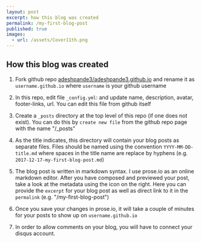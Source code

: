 ```yaml
---
layout: post
excerpt: how this blog was created
permalink: /my-first-blog-post
published: true
images:
  - url: /assets/Cover11th.png
---
```



## How this blog was created

1. Fork github repo [adeshpande3/adeshpande3.github.io](https://github.com/adeshpande3/adeshpande3.github.io) and rename it as `username.github.io` where `username` is your github username
 
1. In this repo, edit file `_config.yml`: and update name, description, avatar, footer-links, url. You can edit this file from github itself

1. Create a `_posts` directory at the top level of this repo (if one does not exist). You can do this by `create new file` from the github repo page with the name "/_posts"

1. As the title indicates, this directory will contain your blog posts as separate files. Files should be named using the convention `YYYY-MM-DD-title.md` where spaces in the title name are replace by hyphens (e.g. `2017-12-17-my-first-blog-post.md`)

1. The blog post is written in markdown syntax. I use prose.io as an online markdown editor. After you have composed and previewed your post, take a look at the metadata using the icon on the right. Here you can provide the `excerpt` for your blog post as well as direct link to it in the `permalink` (e.g. "/my-first-blog-post")

1. Once you save your changes in prose.io, it will take a couple of minutes for your posts to show up on `username.github.io`

1. In order to allow comments on your blog, you will have to connect your disqus account.